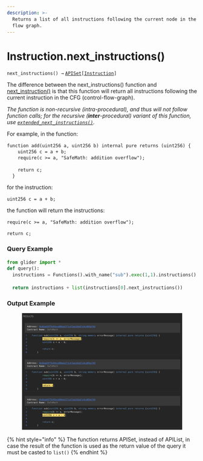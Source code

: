 ```yaml
---
description: >-
  Returns a list of all instructions following the current node in the control
  flow graph.
---
```


# Instruction.next\_instructions()

`next_instructions() →` [`APISet`](../iterables/apiset.md)`[`[`Instruction`](./)`]`

The difference between the next\_instructions() function and [next\_instruction()](instruction.next_instruction.md) is that this function will return all instructions following the current instruction in the CFG (control-flow-graph).

_The function is non-recursive (intra-procedural), and thus will not follow function calls; for the recursive (**inter**-procedural) variant of this function, use_ [_`extended_next_instructions()`_](instruction.extended_next_instructions.md)_._



For example, in the function:

```solidity
function add(uint256 a, uint256 b) internal pure returns (uint256) {
    uint256 c = a + b;
    require(c >= a, "SafeMath: addition overflow");

    return c;
  }
```

for the instruction:&#x20;

```solidity
uint256 c = a + b;
```

the function will return the instructions:

```solidity
require(c >= a, "SafeMath: addition overflow");
```

```solidity
return c;
```

### Query Example

```python
from glider import *
def query():
  instructions = Functions().with_name("sub").exec(1,1).instructions().exec(1,1)

  return instructions + list(instructions[0].next_instructions())
```

### Output Example

<figure><img src="../../.gitbook/assets/image (1) (1) (1) (1) (1) (1) (1) (2).png" alt=""><figcaption></figcaption></figure>

{% hint style="info" %}
The function returns APISet, instead of APIList, in case the result of the function is used as the return value of the query it must be casted to `list()`
{% endhint %}
